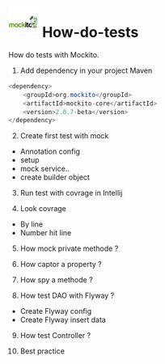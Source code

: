 # ![Mockito logo](https://raw.githubusercontent.com/MaximeFrancoeur/How-do-tests/master/img/mockito_logo.png)  How-do-tests
How do tests with Mockito.

1. Add dependency in your project Maven 
```java
<dependency>
	<groupId>org.mockito</groupId>
	<artifactId>mockito-core</artifactId>
	<version>2.0.7-beta</version>
</dependency>
```

2. Create first test with mock
  - Annotation config
  - setup
  - mock service..
  - create builder object

3. Run test with covrage in Intellij

4. Look covrage
  - By line
  - Number hit line
  
5. How mock private methode ?

6. How captor a property ?

7. How spy a methode ?

8. How test DAO with Flyway ?
  - Create Flyway config
  - Create Flyway insert data

9. How test Controller ?

10. Best practice
